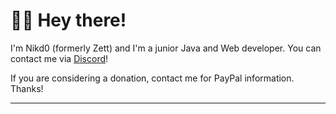 # 🧑‍💻 Hey there!
I'm Nikd0 (formerly Zett) and I'm a junior Java and Web developer. You can contact me via [Discord](https://discords.com/bio/p/nikd0)!

If you are considering a donation, contact me for PayPal information. Thanks!

---

